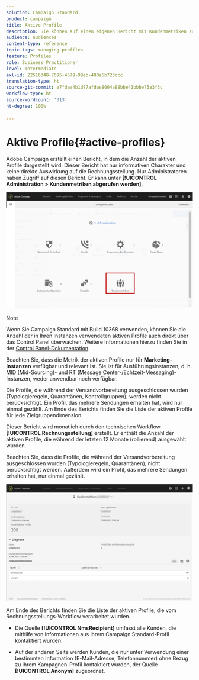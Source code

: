 ```yaml
---
solution: Campaign Standard
product: campaign
title: Aktive Profile
description: Sie können auf einen eigenen Bericht mit Kundenmetriken zugreifen und aktive Profile in Ihrer Campaign-Datenbank darstellen.
audience: audiences
content-type: reference
topic-tags: managing-profiles
feature: Profiles
role: Business Practitioner
level: Intermediate
exl-id: 22516348-7695-4579-99eb-480e5b723ccc
translation-type: ht
source-git-commit: e7fdaa4b1d77afdae8004a88bbe41bbbe75a3f3c
workflow-type: ht
source-wordcount: '313'
ht-degree: 100%

---
```


# Aktive Profile{#active-profiles}

Adobe Campaign erstellt einen Bericht, in dem die Anzahl der aktiven Profile dargestellt wird. Dieser Bericht hat nur informativen Charakter und keine direkte Auswirkung auf die Rechnungsstellung. Nur Administratoren haben Zugriff auf diesen Bericht. Er kann unter **[!UICONTROL Administration > Kundenmetriken abgerufen werden]**.

![](assets/audience_active_profiles1.png)

>[!NOTE]
>
>Wenn Sie Campaign Standard mit Build 10368 verwenden, können Sie die Anzahl der in Ihren Instanzen verwendeten aktiven Profile auch direkt über das Control Panel überwachen. Weitere Informationen hierzu finden Sie in der [Control Panel-Dokumentation](https://docs.adobe.com/content/help/de-DE/control-panel/using/performance-monitoring/active-profiles-monitoring.html).
>
>Beachten Sie, dass die Metrik der aktiven Profile nur für **Marketing-Instanzen** verfügbar und relevant ist. Sie ist für Ausführungsinstanzen, d. h. MID (Mid-Sourcing)- und RT (Message Center-/Echtzeit-Messaging)-Instanzen, weder anwendbar noch verfügbar.

Die Profile, die während der Versandvorbereitung ausgeschlossen wurden (Typologieregeln, Quarantänen, Kontrollgruppen), werden nicht berücksichtigt. Ein Profil, das mehrere Sendungen erhalten hat, wird nur einmal gezählt. Am Ende des Berichts finden Sie die Liste der aktiven Profile für jede Zielgruppendimension.

Dieser Bericht wird monatlich durch den technischen Workflow **[!UICONTROL Rechnungsstellung]** erstellt. Er enthält die Anzahl der aktiven Profile, die während der letzten 12 Monate (rollierend) ausgewählt wurden.

Beachten Sie, dass die Profile, die während der Versandvorbereitung ausgeschlossen wurden (Typologieregeln, Quarantänen), nicht berücksichtigt werden. Außerdem wird ein Profil, das mehrere Sendungen erhalten hat, nur einmal gezählt.

![](assets/audience_active_profiles2.png)

Am Ende des Berichts finden Sie die Liste der aktiven Profile, die vom Rechnungsstellungs-Workflow verarbeitet wurden.

* Die Quelle **[!UICONTROL NmsRecipient]** umfasst alle Kunden, die mithilfe von Informationen aus ihrem Campaign Standard-Profil kontaktiert wurden.

* Auf der anderen Seite werden Kunden, die nur unter Verwendung einer bestimmten Information (E-Mail-Adresse, Telefonnummer) ohne Bezug zu ihrem Kampagnen-Profil kontaktiert wurden, der Quelle **[!UICONTROL Anonym]** zugeordnet.
